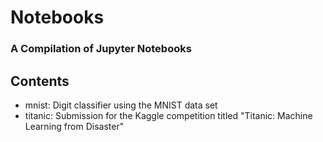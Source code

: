 # Notebooks

### A Compilation of Jupyter Notebooks

## Contents

- mnist: Digit classifier using the MNIST data set
- titanic: Submission for the Kaggle competition titled "Titanic: Machine Learning from Disaster"
